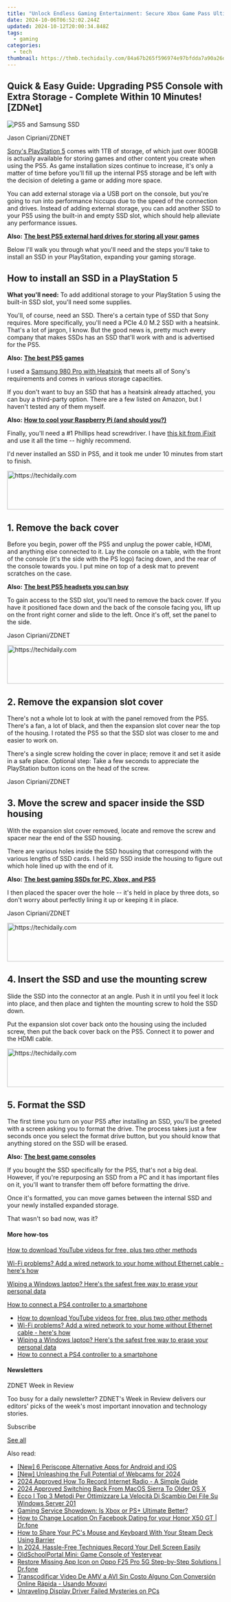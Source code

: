 ```yaml
---
title: "Unlock Endless Gaming Entertainment: Secure Xbox Game Pass Ultimate for Just $40, Lasting 3 Months – Exclusive Offer Inside!"
date: 2024-10-06T06:52:02.244Z
updated: 2024-10-12T20:00:34.848Z
tags:
  - gaming
categories:
  - tech
thumbnail: https://thmb.techidaily.com/84a67b265f596974e97bfdda7a90a26dbf8d262c88616db568ebfae06dbc4deb.jpg
---
```


## Quick & Easy Guide: Upgrading PS5 Console with Extra Storage - Complete Within 10 Minutes![ZDNet]

![PS5 and Samsung SSD](https://www.zdnet.com/a/img/resize/7f7bdcc5941d6b9e2345ff665eab1b077780032d/2023/04/14/dbdff74e-db03-426b-8810-5642cdba9444/ps5-and-samsung-ssd.jpg?auto=webp&width=1280)

Jason Cipriani/ZDNET

[Sony's PlayStation 5](https://www.zdnet.com/home-and-office/home-entertainment/how-to-buy-a-ps5/) comes with 1TB of storage, of which just over 800GB is actually available for storing games and other content you create when using the PS5\. As game installation sizes continue to increase, it's only a matter of time before you'll fill up the internal PS5 storage and be left with the decision of deleting a game or adding more space. 

You can add external storage via a USB port on the console, but you're going to run into performance hiccups due to the speed of the connection and drives. Instead of adding external storage, you can add another SSD to your PS5 using the built-in and empty SSD slot, which should help alleviate any performance issues. 

**Also:** [**The best PS5 external hard drives for storing all your games**](https://www.zdnet.com/home-and-office/home-entertainment/best-ps5-drive/)

Below I'll walk you through what you'll need and the steps you'll take to install an SSD in your PlayStation, expanding your gaming storage. 

## How to install an SSD in a PlayStation 5

**What you'll need:** To add additional storage to your PlayStation 5 using the built-in SSD slot, you'll need some supplies. 

You'll, of course, need an SSD. There's a certain type of SSD that Sony requires. More specifically, you'll need a PCIe 4.0 M.2 SSD with a heatsink. That's a lot of jargon, I know. But the good news is, pretty much every company that makes SSDs has an SSD that'll work with and is advertised for the PS5\. 

**Also:** [**The best PS5 games**](https://www.zdnet.com/home-and-office/home-entertainment/best-ps5-games/)

I used a [Samsung 980 Pro with Heatsink](https://buy.geni.us/Proxy.ashx?TSID=368250&GR%5FURL=https%3A%2F%2Fwww.amazon.com%2FElectronics-Heatsink-Internal-Compatible-MZ-V8P2T0CW%2Fdp%2FB09JHKSNNG%3Fth%3D1%26tag%3Dzd-buy-button-20%26ascsubtag%3D%5F%5FCOM%5FCLICK%5FID%5F%5F%7C35c5e9a9-34c0-4827-9f6b-00a31f898678%7Cdtp&dtb=1) that meets all of Sony's requirements and comes in various storage capacities. 

If you don't want to buy an SSD that has a heatsink already attached, you can buy a third-party option. There are a few listed on Amazon, but I haven't tested any of them myself. 

**Also:** [**How to cool your Raspberry Pi (and should you?)**](https://www.zdnet.com/article/how-to-cool-your-raspberry-pi/)

Finally, you'll need a #1 Phillips head screwdriver. I have [this kit from iFixit](https://www.ifixit.com/products/essential-electronics-toolkit) and use it all the time -- highly recommend. 

I'd never installed an SSD in PS5, and it took me under 10 minutes from start to finish.

<!-- affiliate ads begin -->
<a href="https://appsumo.8odi.net/c/5597632/2151890/7443" target="_top" id="2151890">
  <img src="//a.impactradius-go.com/display-ad/7443-2151890" border="0" alt="https://techidaily.com" width="728" height="90"/>
</a>
<img height="0" width="0" src="https://appsumo.8odi.net/i/5597632/2151890/7443" style="position:absolute;visibility:hidden;" border="0" />
<!-- affiliate ads end -->

## 1\. Remove the back cover

Before you begin, power off the PS5 and unplug the power cable, HDMI, and anything else connected to it. Lay the console on a table, with the front of the console (it's the side with the PS logo) facing down, and the rear of the console towards you. I put mine on top of a desk mat to prevent scratches on the case. 

**Also:** [**The best PS5 headsets you can buy**](https://www.zdnet.com/home-and-office/home-entertainment/best-ps5-headset/)

To gain access to the SSD slot, you'll need to remove the back cover. If you have it positioned face down and the back of the console facing you, lift up on the front right corner and slide to the left. Once it's off, set the panel to the side. 

Jason Cipriani/ZDNET

<!-- affiliate ads begin -->
<a href="https://appsumo.8odi.net/c/5597632/2044585/7443" target="_top" id="2044585">
  <img src="//a.impactradius-go.com/display-ad/7443-2044585" border="0" alt="https://techidaily.com" width="728" height="90"/>
</a>
<img height="0" width="0" src="https://appsumo.8odi.net/i/5597632/2044585/7443" style="position:absolute;visibility:hidden;" border="0" />
<!-- affiliate ads end -->

## 2\. Remove the expansion slot cover

There's not a whole lot to look at with the panel removed from the PS5\. There's a fan, a lot of black, and then the expansion slot cover near the top of the housing. I rotated the PS5 so that the SSD slot was closer to me and easier to work on. 

There's a single screw holding the cover in place; remove it and set it aside in a safe place. Optional step: Take a few seconds to appreciate the PlayStation button icons on the head of the screw. 

Jason Cipriani/ZDNET

## 3\. Move the screw and spacer inside the SSD housing

With the expansion slot cover removed, locate and remove the screw and spacer near the end of the SSD housing. 

There are various holes inside the SSD housing that correspond with the various lengths of SSD cards. I held my SSD inside the housing to figure out which hole lined up with the end of it. 

**Also:** [**The best gaming SSDs for PC, Xbox, and PS5**](https://www.zdnet.com/home-and-office/home-entertainment/best-gaming-ssd/)

I then placed the spacer over the hole -- it's held in place by three dots, so don't worry about perfectly lining it up or keeping it in place. 

Jason Cipriani/ZDNET

<!-- affiliate ads begin -->
<a href="https://ephamedtechinc.pxf.io/c/5597632/2136620/26400" target="_top" id="2136620">
  <img src="//a.impactradius-go.com/display-ad/26400-2136620" border="0" alt="https://techidaily.com" width="728" height="90"/>
</a>
<img height="0" width="0" src="https://ephamedtechinc.pxf.io/i/5597632/2136620/26400" style="position:absolute;visibility:hidden;" border="0" />
<!-- affiliate ads end -->

## 4\. Insert the SSD and use the mounting screw

Slide the SSD into the connector at an angle. Push it in until you feel it lock into place, and then place and tighten the mounting screw to hold the SSD down. 

Put the expansion slot cover back onto the housing using the included screw, then put the back cover back on the PS5\. Connect it to power and the HDMI cable. 

<!-- affiliate ads begin -->
<a href="https://appsumo.8odi.net/c/5597632/2094415/7443" target="_top" id="2094415">
  <img src="//a.impactradius-go.com/display-ad/7443-2094415" border="0" alt="https://techidaily.com" width="728" height="90"/>
</a>
<img height="0" width="0" src="https://appsumo.8odi.net/i/5597632/2094415/7443" style="position:absolute;visibility:hidden;" border="0" />
<!-- affiliate ads end -->

## 5\. Format the SSD

The first time you turn on your PS5 after installing an SSD, you'll be greeted with a screen asking you to format the drive. The process takes just a few seconds once you select the format drive button, but you should know that anything stored on the SSD will be erased. 

**Also:** [**The best game consoles**](https://www.zdnet.com/home-and-office/home-entertainment/best-game-console/)

If you bought the SSD specifically for the PS5, that's not a big deal. However, if you're repurposing an SSD from a PC and it has important files on it, you'll want to transfer them off before formatting the drive. 

Once it's formatted, you can move games between the internal SSD and your newly installed expanded storage.

That wasn't so bad now, was it? 

#### More how-tos

[How to download YouTube videos for free, plus two other methods](https://www.zdnet.com/article/how-to-download-youtube-videos-for-free-plus-two-other-methods/ "How to download YouTube videos for free, plus two other methods")

[Wi-Fi problems? Add a wired network to your home without Ethernet cable - here's how](https://www.zdnet.com/article/wi-fi-problems-how-to-add-a-wired-network-to-your-home-without-ethernet-cable/ "Wi-Fi problems? Add a wired network to your home without Ethernet cable - here's how")

[Wiping a Windows laptop? Here's the safest free way to erase your personal data](https://www.zdnet.com/article/wiping-a-windows-laptop-heres-the-safest-free-way-to-erase-your-personal-data/ "Wiping a Windows laptop? Here's the safest free way to erase your personal data")

[How to connect a PS4 controller to a smartphone](https://www.zdnet.com/article/how-to-connect-a-ps4-controller-to-a-smartphone/ "How to connect a PS4 controller to a smartphone")

* [How to download YouTube videos for free, plus two other methods](https://www.zdnet.com/article/how-to-download-youtube-videos-for-free-plus-two-other-methods/ "How to download YouTube videos for free, plus two other methods")
* [Wi-Fi problems? Add a wired network to your home without Ethernet cable - here's how](https://www.zdnet.com/article/wi-fi-problems-how-to-add-a-wired-network-to-your-home-without-ethernet-cable/ "Wi-Fi problems? Add a wired network to your home without Ethernet cable - here's how")
* [Wiping a Windows laptop? Here's the safest free way to erase your personal data](https://www.zdnet.com/article/wiping-a-windows-laptop-heres-the-safest-free-way-to-erase-your-personal-data/ "Wiping a Windows laptop? Here's the safest free way to erase your personal data")
* [How to connect a PS4 controller to a smartphone](https://www.zdnet.com/article/how-to-connect-a-ps4-controller-to-a-smartphone/ "How to connect a PS4 controller to a smartphone")

#### Newsletters

ZDNET Week in Review

Too busy for a daily newsletter? ZDNET's Week in Review delivers our editors' picks of the week's most important innovation and technology stories.

 Subscribe

[See all](https://www.zdnet.com/newsletters/)

<ins class="adsbygoogle"
     style="display:block"
     data-ad-format="autorelaxed"
     data-ad-client="ca-pub-7571918770474297"
     data-ad-slot="1223367746"></ins>

<ins class="adsbygoogle"
     style="display:block"
     data-ad-client="ca-pub-7571918770474297"
     data-ad-slot="8358498916"
     data-ad-format="auto"
     data-full-width-responsive="true"></ins>

<span class="atpl-alsoreadstyle">Also read:</span>
<div><ul>
<li><a href="https://article-tips.techidaily.com/new-6-periscope-alternative-apps-for-android-and-ios/"><u>[New] 6 Periscope Alternative Apps for Android and iOS</u></a></li>
<li><a href="https://digital-screen-recording.techidaily.com/new-unleashing-the-full-potential-of-webcams-for-2024/"><u>[New] Unleashing the Full Potential of Webcams for 2024</u></a></li>
<li><a href="https://fox-links.techidaily.com/2024-approved-how-to-record-internet-radio-a-simple-guide/"><u>2024 Approved How To Record Internet Radio - A Simple Guide</u></a></li>
<li><a href="https://some-approaches.techidaily.com/2024-approved-switching-back-from-macos-sierra-to-older-os-x/"><u>2024 Approved Switching Back From MacOS Sierra To Older OS X</u></a></li>
<li><a href="https://fox-tips.techidaily.com/ecco-i-top-3-metodi-per-ottimizzare-la-velocita-di-scambio-dei-file-su-windows-server-201/"><u>Ecco I Top 3 Metodi Per Ottimizzare La Velocità Di Scambio Dei File Su Windows Server 201</u></a></li>
<li><a href="https://games-able.techidaily.com/gaming-service-showdown-is-xbox-or-psplus-ultimate-better/"><u>Gaming Service Showdown: Is Xbox or PS+ Ultimate Better?</u></a></li>
<li><a href="https://location-social.techidaily.com/how-to-change-location-on-facebook-dating-for-your-honor-x50-gt-drfone-by-drfone-virtual-android/"><u>How to Change Location On Facebook Dating for your Honor X50 GT | Dr.fone</u></a></li>
<li><a href="https://games-able.techidaily.com/how-to-share-your-pcs-mouse-and-keyboard-with-your-steam-deck-using-barrier/"><u>How to Share Your PC's Mouse and Keyboard With Your Steam Deck Using Barrier</u></a></li>
<li><a href="https://screen-sharing-recording.techidaily.com/in-2024-hassle-free-techniques-record-your-dell-screen-easily/"><u>In 2024, Hassle-Free Techniques Record Your Dell Screen Easily</u></a></li>
<li><a href="https://games-able.techidaily.com/oldschoolportal-mini-game-console-of-yesteryear/"><u>OldSchoolPortal Mini: Game Console of Yesteryear</u></a></li>
<li><a href="https://howto.techidaily.com/restore-missing-app-icon-on-oppo-f25-pro-5g-step-by-step-solutions-drfone-by-drfone-fix-android-problems-fix-android-problems/"><u>Restore Missing App Icon on Oppo F25 Pro 5G Step-by-Step Solutions | Dr.fone</u></a></li>
<li><a href="https://techtrends.techidaily.com/transcodificar-video-de-amv-a-avi-sin-costo-alguno-con-conversion-online-rapida-usando-movavi/"><u>Transcodificar Video De AMV a AVI Sin Costo Alguno Con Conversión Online Rápida - Usando Movavi</u></a></li>
<li><a href="https://games-able.techidaily.com/unraveling-display-driver-failed-mysteries-on-pcs/"><u>Unraveling Display Driver Failed Mysteries on PCs</u></a></li>
</ul></div>

